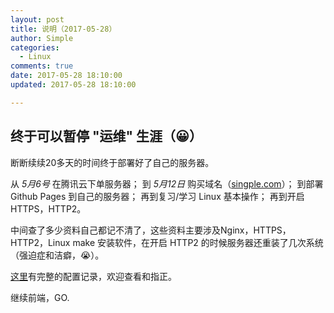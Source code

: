 ```yaml
---
layout: post
title: 说明（2017-05-28）
author: Simple
categories:
  - Linux
comments: true
date: 2017-05-28 18:10:00
updated: 2017-05-28 18:10:00

---
```


## 终于可以暂停 "运维" 生涯（😀）

断断续续20多天的时间终于部署好了自己的服务器。

从 *5月6号* 在腾讯云下单服务器；
到 *5月12日* 购买域名（[singple.com](https://www.singple.com)）；
到部署 Github Pages 到自己的服务器；
再到复习/学习 Linux 基本操作；
再到开启 HTTPS，HTTP2。

中间查了多少资料自己都记不清了，这些资料主要涉及Nginx，HTTPS，HTTP2，Linux make 安装软件，在开启 HTTP2 的时候服务器还重装了几次系统（强迫症和洁癖，😭）。

[这里](https://www.singple.com/linux/server.html)有完整的配置记录，欢迎查看和指正。

继续前端，GO.
